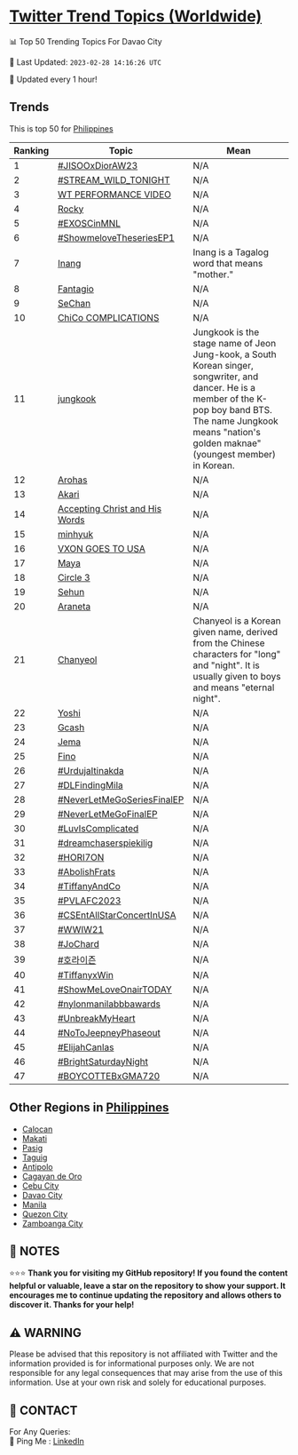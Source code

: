 [Twitter Trend Topics (Worldwide)](https://github.com/ErcinDedeoglu/Twitter-Trend-Topics)
==========


📊 Top 50 Trending Topics For Davao City

📆 Last Updated: `2023-02-28 14:16:26 UTC`

🔧 Updated every 1 hour!


## Trends

This is top 50 for [Philippines](</Philippines>)

| Ranking | Topic | Mean |
| ------- | ------------ | ------------ |
| 1 | [#JISOOxDiorAW23](http://twitter.com/search?q=%23JISOOxDiorAW23) | N/A |
| 2 | [#STREAM_WILD_TONIGHT](http://twitter.com/search?q=%23STREAM_WILD_TONIGHT) | N/A |
| 3 | [WT PERFORMANCE VIDEO](http://twitter.com/search?q=WT+PERFORMANCE+VIDEO) | N/A |
| 4 | [Rocky](http://twitter.com/search?q=Rocky) | N/A |
| 5 | [#EXOSCinMNL](http://twitter.com/search?q=%23EXOSCinMNL) | N/A |
| 6 | [#ShowmeloveTheseriesEP1](http://twitter.com/search?q=%23ShowmeloveTheseriesEP1) | N/A |
| 7 | [Inang](http://twitter.com/search?q=Inang) | Inang is a Tagalog word that means "mother." |
| 8 | [Fantagio](http://twitter.com/search?q=Fantagio) | N/A |
| 9 | [SeChan](http://twitter.com/search?q=SeChan) | N/A |
| 10 | [ChiCo COMPLICATIONS](http://twitter.com/search?q=ChiCo+COMPLICATIONS) | N/A |
| 11 | [jungkook](http://twitter.com/search?q=jungkook) | Jungkook is the stage name of Jeon Jung-kook, a South Korean singer, songwriter, and dancer. He is a member of the K-pop boy band BTS. The name Jungkook means "nation's golden maknae" (youngest member) in Korean. |
| 12 | [Arohas](http://twitter.com/search?q=Arohas) | N/A |
| 13 | [Akari](http://twitter.com/search?q=Akari) | N/A |
| 14 | [Accepting Christ and His Words](http://twitter.com/search?q=Accepting+Christ+and+His+Words) | N/A |
| 15 | [minhyuk](http://twitter.com/search?q=minhyuk) | N/A |
| 16 | [VXON GOES TO USA](http://twitter.com/search?q=VXON+GOES+TO+USA) | N/A |
| 17 | [Maya](http://twitter.com/search?q=Maya) | N/A |
| 18 | [Circle 3](http://twitter.com/search?q=Circle+3) | N/A |
| 19 | [Sehun](http://twitter.com/search?q=Sehun) | N/A |
| 20 | [Araneta](http://twitter.com/search?q=Araneta) | N/A |
| 21 | [Chanyeol](http://twitter.com/search?q=Chanyeol) | Chanyeol is a Korean given name, derived from the Chinese characters for "long" and "night". It is usually given to boys and means "eternal night". |
| 22 | [Yoshi](http://twitter.com/search?q=Yoshi) | N/A |
| 23 | [Gcash](http://twitter.com/search?q=Gcash) | N/A |
| 24 | [Jema](http://twitter.com/search?q=Jema) | N/A |
| 25 | [Fino](http://twitter.com/search?q=Fino) | N/A |
| 26 | [#UrdujaItinakda](http://twitter.com/search?q=%23UrdujaItinakda) | N/A |
| 27 | [#DLFindingMila](http://twitter.com/search?q=%23DLFindingMila) | N/A |
| 28 | [#NeverLetMeGoSeriesFinalEP](http://twitter.com/search?q=%23NeverLetMeGoSeriesFinalEP) | N/A |
| 29 | [#NeverLetMeGoFinalEP](http://twitter.com/search?q=%23NeverLetMeGoFinalEP) | N/A |
| 30 | [#LuvIsComplicated](http://twitter.com/search?q=%23LuvIsComplicated) | N/A |
| 31 | [#dreamchaserspiekilig](http://twitter.com/search?q=%23dreamchaserspiekilig) | N/A |
| 32 | [#HORI7ON](http://twitter.com/search?q=%23HORI7ON) | N/A |
| 33 | [#AbolishFrats](http://twitter.com/search?q=%23AbolishFrats) | N/A |
| 34 | [#TiffanyAndCo](http://twitter.com/search?q=%23TiffanyAndCo) | N/A |
| 35 | [#PVLAFC2023](http://twitter.com/search?q=%23PVLAFC2023) | N/A |
| 36 | [#CSEntAllStarConcertInUSA](http://twitter.com/search?q=%23CSEntAllStarConcertInUSA) | N/A |
| 37 | [#WWIW21](http://twitter.com/search?q=%23WWIW21) | N/A |
| 38 | [#JoChard](http://twitter.com/search?q=%23JoChard) | N/A |
| 39 | [#호라이즌](http://twitter.com/search?q=%23%ed%98%b8%eb%9d%bc%ec%9d%b4%ec%a6%8c) | N/A |
| 40 | [#TiffanyxWin](http://twitter.com/search?q=%23TiffanyxWin) | N/A |
| 41 | [#ShowMeLoveOnairTODAY](http://twitter.com/search?q=%23ShowMeLoveOnairTODAY) | N/A |
| 42 | [#nylonmanilabbbawards](http://twitter.com/search?q=%23nylonmanilabbbawards) | N/A |
| 43 | [#UnbreakMyHeart](http://twitter.com/search?q=%23UnbreakMyHeart) | N/A |
| 44 | [#NoToJeepneyPhaseout](http://twitter.com/search?q=%23NoToJeepneyPhaseout) | N/A |
| 45 | [#ElijahCanlas](http://twitter.com/search?q=%23ElijahCanlas) | N/A |
| 46 | [#BrightSaturdayNight](http://twitter.com/search?q=%23BrightSaturdayNight) | N/A |
| 47 | [#BOYCOTTEBxGMA720](http://twitter.com/search?q=%23BOYCOTTEBxGMA720) | N/A |



## Other Regions in [Philippines](</Philippines>)

* [Calocan](</Philippines/Calocan.md>)
* [Makati](</Philippines/Makati.md>)
* [Pasig](</Philippines/Pasig.md>)
* [Taguig](</Philippines/Taguig.md>)
* [Antipolo](</Philippines/Antipolo.md>)
* [Cagayan de Oro](</Philippines/Cagayan de Oro.md>)
* [Cebu City](</Philippines/Cebu City.md>)
* [Davao City](</Philippines/Davao City.md>)
* [Manila](</Philippines/Manila.md>)
* [Quezon City](</Philippines/Quezon City.md>)
* [Zamboanga City](</Philippines/Zamboanga City.md>)



## 📝 NOTES

⭐⭐⭐ **Thank you for visiting my GitHub repository! If you found the content helpful or valuable, leave a star on the repository to show your support. It encourages me to continue updating the repository and allows others to discover it. Thanks for your help!**


## ⚠️ WARNING

Please be advised that this repository is not affiliated with Twitter and the information provided is for informational purposes only. We are not responsible for any legal consequences that may arise from the use of this information. Use at your own risk and solely for educational purposes.


## 📨 CONTACT

 For Any Queries:  
            🏓 Ping Me : [LinkedIn](https://www.linkedin.com/in/ercindedeoglu/)
